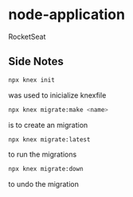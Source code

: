 # node-application
 RocketSeat

## Side Notes

```bash
npx knex init
```
was used to inicialize knexfile

```bash
npx knex migrate:make <name>
```
is to create an migration

```bash
npx knex migrate:latest
```
to run the migrations

```bash
npx knex migrate:down
```
to undo the migration